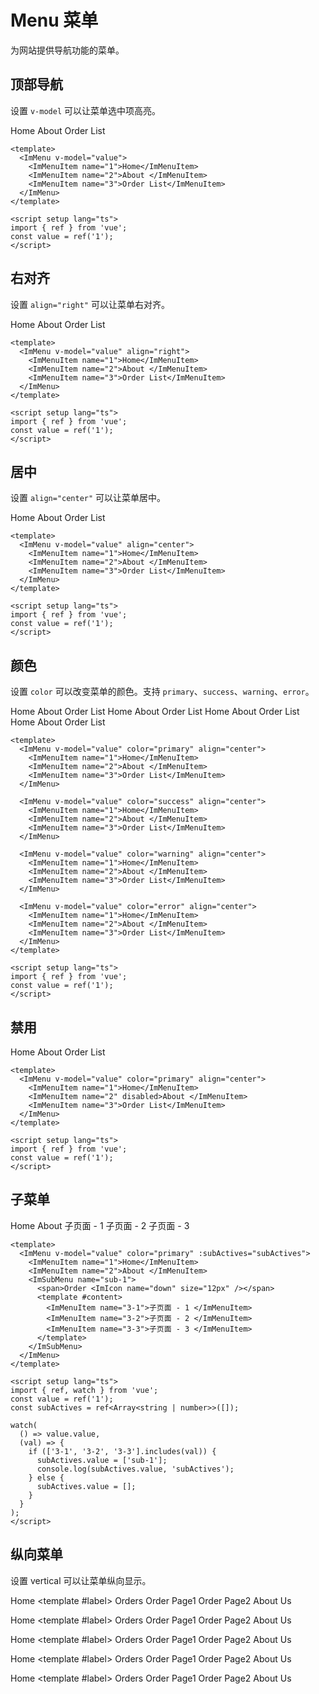 # Menu 菜单

为网站提供导航功能的菜单。

<script setup lang="ts">
import { ref, watch } from 'vue';
const value = ref('1');
const subActiveList = ref<Array<string | number>>([]);

const active = ref('1');
const subActiveList2 = ref<Array<string | undefined>>([]);

watch(
  () => active.value,
  (val) => {
    if (['1-2', '1-3'].includes(val)) {
      subActiveList2.value = ['1-1'];
    } else {
      subActiveList2.value = [];
    }
  }
);

watch(
  () => value.value,
  (val) => {
    if (['3-1', '3-2', '3-3'].includes(val)) {
      subActiveList.value = ['sub-1'];
    } else {
      subActiveList.value = [];
    }
  }
);
</script>

## 顶部导航

设置 `v-model` 可以让菜单选中项高亮。

<ImMenu v-model="value">
  <ImMenuItem name="1">Home</ImMenuItem>
  <ImMenuItem name="2">About </ImMenuItem>
  <ImMenuItem name="3">Order List</ImMenuItem>
</ImMenu>

```vue
<template>
  <ImMenu v-model="value">
    <ImMenuItem name="1">Home</ImMenuItem>
    <ImMenuItem name="2">About </ImMenuItem>
    <ImMenuItem name="3">Order List</ImMenuItem>
  </ImMenu>
</template>

<script setup lang="ts">
import { ref } from 'vue';
const value = ref('1');
</script>
```

## 右对齐

设置 `align="right"` 可以让菜单右对齐。

<ImMenu v-model="value" align="right">
  <ImMenuItem name="1">Home</ImMenuItem>
  <ImMenuItem name="2">About </ImMenuItem>
  <ImMenuItem name="3">Order List</ImMenuItem>
</ImMenu>

```vue
<template>
  <ImMenu v-model="value" align="right">
    <ImMenuItem name="1">Home</ImMenuItem>
    <ImMenuItem name="2">About </ImMenuItem>
    <ImMenuItem name="3">Order List</ImMenuItem>
  </ImMenu>
</template>

<script setup lang="ts">
import { ref } from 'vue';
const value = ref('1');
</script>
```

## 居中

设置 `align="center"` 可以让菜单居中。

<ImMenu v-model="value" align="center">
  <ImMenuItem name="1">Home</ImMenuItem>
  <ImMenuItem name="2">About </ImMenuItem>
  <ImMenuItem name="3">Order List</ImMenuItem>
</ImMenu>

```vue
<template>
  <ImMenu v-model="value" align="center">
    <ImMenuItem name="1">Home</ImMenuItem>
    <ImMenuItem name="2">About </ImMenuItem>
    <ImMenuItem name="3">Order List</ImMenuItem>
  </ImMenu>
</template>

<script setup lang="ts">
import { ref } from 'vue';
const value = ref('1');
</script>
```

## 颜色

设置 `color` 可以改变菜单的颜色。支持 `primary`、`success`、`warning`、`error`。

<ImMenu v-model="value" color="primary" align="center">
  <ImMenuItem name="1">Home</ImMenuItem>
  <ImMenuItem name="2">About </ImMenuItem>
  <ImMenuItem name="3">Order List</ImMenuItem>
</ImMenu>

<ImMenu v-model="value" color="success" align="center">
  <ImMenuItem name="1">Home</ImMenuItem>
  <ImMenuItem name="2">About </ImMenuItem>
  <ImMenuItem name="3">Order List</ImMenuItem>
</ImMenu>

<ImMenu v-model="value" color="warning" align="center">
  <ImMenuItem name="1">Home</ImMenuItem>
  <ImMenuItem name="2">About </ImMenuItem>
  <ImMenuItem name="3">Order List</ImMenuItem>
</ImMenu>

<ImMenu v-model="value" color="error" align="center">
  <ImMenuItem name="1">Home</ImMenuItem>
  <ImMenuItem name="2">About </ImMenuItem>
  <ImMenuItem name="3">Order List</ImMenuItem>
</ImMenu>

```vue
<template>
  <ImMenu v-model="value" color="primary" align="center">
    <ImMenuItem name="1">Home</ImMenuItem>
    <ImMenuItem name="2">About </ImMenuItem>
    <ImMenuItem name="3">Order List</ImMenuItem>
  </ImMenu>

  <ImMenu v-model="value" color="success" align="center">
    <ImMenuItem name="1">Home</ImMenuItem>
    <ImMenuItem name="2">About </ImMenuItem>
    <ImMenuItem name="3">Order List</ImMenuItem>
  </ImMenu>

  <ImMenu v-model="value" color="warning" align="center">
    <ImMenuItem name="1">Home</ImMenuItem>
    <ImMenuItem name="2">About </ImMenuItem>
    <ImMenuItem name="3">Order List</ImMenuItem>
  </ImMenu>

  <ImMenu v-model="value" color="error" align="center">
    <ImMenuItem name="1">Home</ImMenuItem>
    <ImMenuItem name="2">About </ImMenuItem>
    <ImMenuItem name="3">Order List</ImMenuItem>
  </ImMenu>
</template>

<script setup lang="ts">
import { ref } from 'vue';
const value = ref('1');
</script>
```

## 禁用

<ImMenu v-model="value" color="primary" align="center">
  <ImMenuItem name="1">Home</ImMenuItem>
  <ImMenuItem name="2" disabled>About </ImMenuItem>
  <ImMenuItem name="3">Order List</ImMenuItem>
</ImMenu>

```vue
<template>
  <ImMenu v-model="value" color="primary" align="center">
    <ImMenuItem name="1">Home</ImMenuItem>
    <ImMenuItem name="2" disabled>About </ImMenuItem>
    <ImMenuItem name="3">Order List</ImMenuItem>
  </ImMenu>
</template>

<script setup lang="ts">
import { ref } from 'vue';
const value = ref('1');
</script>
```

## 子菜单

<ImMenu v-model="value" color="primary" :subActiveList="subActiveList">
    <ImMenuItem name="1">Home</ImMenuItem>
    <ImMenuItem name="2">About </ImMenuItem>
    <ImSubMenu name="sub-1">
      <template #label>
      Orders
      </template>
        <ImMenuItem name="3-1">子页面 - 1 </ImMenuItem>
        <ImMenuItem name="3-2">子页面 - 2 </ImMenuItem>
        <ImMenuItem name="3-3">子页面 - 3 </ImMenuItem>
    </ImSubMenu>
  </ImMenu>

```vue
<template>
  <ImMenu v-model="value" color="primary" :subActives="subActives">
    <ImMenuItem name="1">Home</ImMenuItem>
    <ImMenuItem name="2">About </ImMenuItem>
    <ImSubMenu name="sub-1">
      <span>Order <ImIcon name="down" size="12px" /></span>
      <template #content>
        <ImMenuItem name="3-1">子页面 - 1 </ImMenuItem>
        <ImMenuItem name="3-2">子页面 - 2 </ImMenuItem>
        <ImMenuItem name="3-3">子页面 - 3 </ImMenuItem>
      </template>
    </ImSubMenu>
  </ImMenu>
</template>

<script setup lang="ts">
import { ref, watch } from 'vue';
const value = ref('1');
const subActives = ref<Array<string | number>>([]);

watch(
  () => value.value,
  (val) => {
    if (['3-1', '3-2', '3-3'].includes(val)) {
      subActives.value = ['sub-1'];
      console.log(subActives.value, 'subActives');
    } else {
      subActives.value = [];
    }
  }
);
</script>
```

## 纵向菜单

设置 vertical 可以让菜单纵向显示。

<ImMenu
  vertical
  v-model="value"
  :subActiveList="subActiveList2"
  align="right">
<ImMenuItem name="1"> Home </ImMenuItem>
<ImSubMenu name="1-1">
<template #label> <ImIcon name="home" /> Orders</template>
<ImMenuItem name="1-2">Order Page1</ImMenuItem>
<ImMenuItem name="1-3">Order Page2</ImMenuItem>
</ImSubMenu>
<ImMenuItem name="2">About Us</ImMenuItem>
</ImMenu>

<ImMenu
  vertical
  v-model="value"
  :subActiveList="subActiveList2"
  color="primary"
  align="right">
<ImMenuItem name="1"> Home </ImMenuItem>
<ImSubMenu name="1-1">
<template #label> <ImIcon name="home" /> Orders</template>
<ImMenuItem name="1-2">Order Page1</ImMenuItem>
<ImMenuItem name="1-3">Order Page2</ImMenuItem>
</ImSubMenu>
<ImMenuItem name="2">About Us</ImMenuItem>
</ImMenu>

<ImMenu
  vertical
  v-model="value"
  :subActiveList="subActiveList2"
  color="success"
  align="right">
<ImMenuItem name="1"> Home </ImMenuItem>
<ImSubMenu name="1-1">
<template #label> <ImIcon name="home" /> Orders</template>
<ImMenuItem name="1-2">Order Page1</ImMenuItem>
<ImMenuItem name="1-3">Order Page2</ImMenuItem>
</ImSubMenu>
<ImMenuItem name="2">About Us</ImMenuItem>
</ImMenu>

<ImMenu
  vertical
  v-model="value"
  :subActiveList="subActiveList2"
  color="error"
  align="right">
<ImMenuItem name="1"> Home </ImMenuItem>
<ImSubMenu name="1-1">
<template #label> <ImIcon name="home" /> Orders</template>
<ImMenuItem name="1-2">Order Page1</ImMenuItem>
<ImMenuItem name="1-3">Order Page2</ImMenuItem>
</ImSubMenu>
<ImMenuItem name="2">About Us</ImMenuItem>
</ImMenu>

<ImMenu
  vertical
  v-model="value"
  :subActiveList="subActiveList2"
  color="warning"
  align="right">
<ImMenuItem name="1"> Home </ImMenuItem>
<ImSubMenu name="1-1">
<template #label> <ImIcon name="home" /> Orders</template>
<ImMenuItem name="1-2">Order Page1</ImMenuItem>
<ImMenuItem name="1-3">Order Page2</ImMenuItem>
</ImSubMenu>
<ImMenuItem name="2">About Us</ImMenuItem>
</ImMenu>
